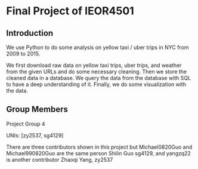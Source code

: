 # Final Project of IEOR4501

## Introduction
We use Python to do some analysis on yellow taxi / uber trips in NYC from 2009 to 2015.

We first download raw data on yellow taxi trips, uber trips, and weather from the given URLs and do some necessary cleaning. Then we store the cleaned data in a database. We query the data from the database with SQL to have a deep understanding of it. Finally, we do some visualization with the data.

## Group Members
Project Group 4

UNIs: [zy2537, sg4129]

There are three contributors shown in this project but Michael0820Guo and Michael990820Guo are the same person Shilin Guo sg4129, and yangzq22 is another contributor Zhaoqi Yang, zy2537
